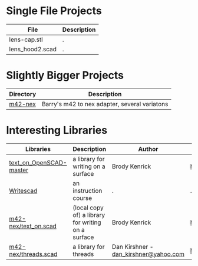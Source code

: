 # Single File Projects

File | Description
---- | ----------
lens-cap.stl | .
lens_hood2.scad | .

# Slightly Bigger Projects

Directory | Description 
--------- | -----------
[m42-nex](m42-nex) | Barry's m42 to nex adapter, several variatons 

# Interesting Libraries

Libraries | Description | Author | url 
--------- | ----------- | ------ | ----
[text_on_OpenSCAD-master](text_on_OpenSCAD-master) | a library for writing on a surface | Brody Kenrick | https://github.com/brodykenrick/text_on_OpenSCAD 
[Writescad](Writescad) | an instruction course | . | .
[m42-nex/text_on.scad](m42-nex/text_on.scad) | (local copy of) a library for writing on a surface | Brody Kenrick | https://github.com/brodykenrick/text_on_OpenSCAD 
[m42-nex/threads.scad](m42-nex/threads.scad) | a library for threads | Dan Kirshner - dan_kirshner@yahoo.com | http://dkprojects.net/openscad-threads/ 
